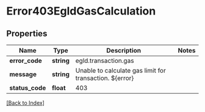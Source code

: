 # Error403EgldGasCalculation

## Properties

Name | Type | Description | Notes
------------ | ------------- | ------------- | -------------
**error_code** | **string** | egld.transaction.gas |
**message** | **string** | Unable to calculate gas limit for transaction. ${error} |
**status_code** | **float** | 403 |

[[Back to Index]](../index.md)
